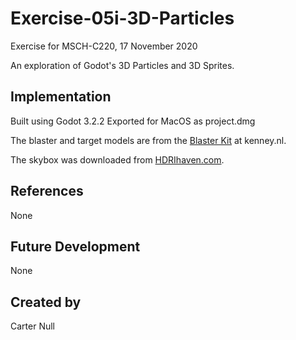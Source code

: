 # Exercise-05i-3D-Particles
Exercise for MSCH-C220, 17 November 2020

An exploration of Godot's 3D Particles and 3D Sprites.

## Implementation
Built using Godot 3.2.2
Exported for MacOS as project.dmg

The blaster and target models are from the [Blaster Kit](https://kenney.nl/assets/blaster-kit) at kenney.nl.

The skybox was downloaded from [HDRIhaven.com](https://hdrihaven.com/hdri/?c=indoor&h=empty_warehouse_01).

## References
None

## Future Development
None

## Created by 
Carter Null
